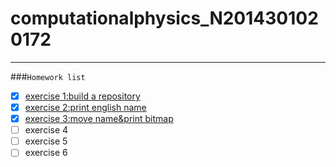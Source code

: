 # computationalphysics_N2014301020172
------
###`Homework list`

- [x] [exercise 1:build a repository](https://github.com/LuxAsteria/computationalphysics_N2014301020172)
- [x] [exercise 2:print english name](https://github.com/LuxAsteria/exercise-1)
- [x] [exercise 3:move name&print bitmap](https://github.com/LuxAsteria/exercise-2)
- [ ] exercise 4
- [ ] exercise 5
- [ ] exercise 6
